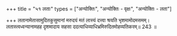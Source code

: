 +++
title = "५१ लताः"
types = ["अन्योक्तिः", "अन्योक्तिः - वृक्षः", "अन्योक्तिः - लता"]

+++
लतानामेतासामुदितकुसुमानां मरुदयं मतं लास्यं दत्त्वा श्रयति भृशमामोदमसमम्।  
लतास्त्वध्वन्यानामहह दृशमादाय सहसा ददत्याधिव्याधिभ्रमिरुदितमोहव्यतिकरम्॥ 243 ॥  